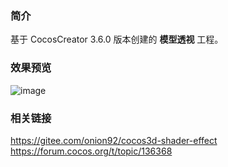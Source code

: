 ### 简介
基于 CocosCreator 3.6.0 版本创建的 **模型透视** 工程。

### 效果预览
![image](../../../gif/202208/2022080501.gif)

### 相关链接
https://gitee.com/onion92/cocos3d-shader-effect    
https://forum.cocos.org/t/topic/136368
